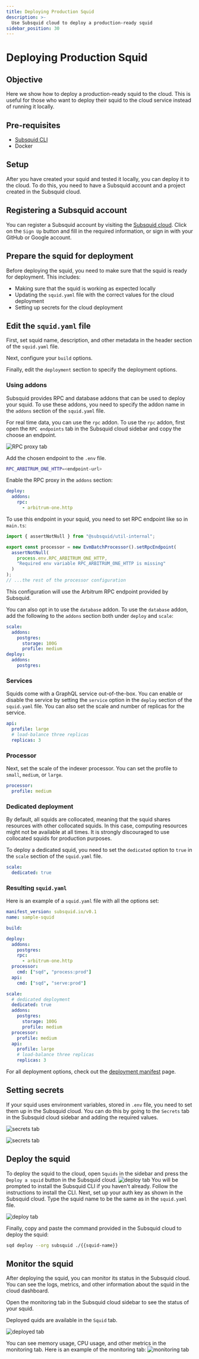 ```yaml
---
title: Deploying Production Squid
description: >-
  Use Subsquid cloud to deploy a production-ready squid
sidebar_position: 30
---
```


# Deploying Production Squid

## Objective

Here we show how to deploy a production-ready squid to the cloud. This is useful for those who want to deploy their squid to the cloud service instead of running it locally.

## Pre-requisites

- [Subsquid CLI](/squid-cli/installation)
- Docker

## Setup

After you have created your squid and tested it locally, you can deploy it to the cloud. To do this, you need to have a Subsquid account and a project created in the Subsquid cloud.

## Registering a Subsquid account

You can register a Subsquid account by visiting the [Subsquid cloud](https://app.subsquid.io/squids). Click on the `Sign Up` button and fill in the required information, or sign in with your GitHub or Google account.

## Prepare the squid for deployment

Before deploying the squid, you need to make sure that the squid is ready for deployment. This includes:

- Making sure that the squid is working as expected locally
- Updating the `squid.yaml` file with the correct values for the cloud deployment
- Setting up secrets for the cloud deployment

## Edit the `squid.yaml` file

First, set squid name, description, and other metadata in the header section of the `squid.yaml` file.

Next, configure your `build` options.

Finally, edit the `deployment` section to specify the deployment options.

### Using addons

Subsquid provides RPC and database addons that can be used to deploy your squid. To use these addons, you need to specify the addon name in the `addons` section of the `squid.yaml` file.

For real time data, you can use the `rpc` addon. To use the `rpc` addon, first open the `RPC endpoints` tab in the Subsquid cloud sidebar and copy the choose an endpoint.

![RPC proxy tab](/img/rpc.png)

Add the chosen endpoint to the `.env` file.

```bash
RPC_ARBITRUM_ONE_HTTP=<endpoint-url>
```

Enable the RPC proxy in the `addons` section:

```yaml
deploy:
  addons:
    rpc:
      - arbitrum-one.http
```

To use this endpoint in your squid, you need to set RPC endpoint like so in `main.ts`:

```typescript
import { assertNotNull } from "@subsquid/util-internal";

export const processor = new EvmBatchProcessor().setRpcEndpoint(
  assertNotNull(
    process.env.RPC_ARBITRUM_ONE_HTTP,
    "Required env variable RPC_ARBITRUM_ONE_HTTP is missing"
  )
);
// ...the rest of the processor configuration
```

This configuration will use the Arbitrum RPC endpoint provided by Subsquid.

You can also opt in to use the `database` addon. To use the `database` addon, add the following to the `addons` section both under `deploy` and `scale`:

```yaml
scale:
  addons:
    postgres:
      storage: 100G
      profile: medium
deploy:
  addons:
    postgres:
```

### Services

Squids come with a GraphQL service out-of-the-box. You can enable or disable the service by setting the `service` option in the `deploy` section of the `squid.yaml` file. You can also set the scale and number of replicas for the service.

```yaml
api:
  profile: large
  # load-balance three replicas
  replicas: 3
```

### Processor

Next, set the scale of the indexer processor. You can set the profile to `small`, `medium`, or `large`.

```yaml
processor:
  profile: medium
```

### Dedicated deployment

By default, all squids are collocated, meaning that the squid shares resources with other collocated squids. In this case, computing resources might not be available at all times. It is strongly discouraged to use collocated squids for production purposes.

To deploy a dedicated squid, you need to set the `dedicated` option to `true` in the `scale` section of the `squid.yaml` file.

```yaml
scale:
  dedicated: true
```

### Resulting `squid.yaml`

Here is an example of a `squid.yaml` file with all the options set:

```yaml
manifest_version: subsquid.io/v0.1
name: sample-squid

build:

deploy:
  addons:
    postgres:
    rpc:
      - arbitrum-one.http
  processor:
    cmd: ["sqd", "process:prod"]
  api:
    cmd: ["sqd", "serve:prod"]

scale:
  # dedicated deployment
  dedicated: true
  addons:
    postgres:
      storage: 100G
      profile: medium
  processor:
    profile: medium
  api:
    profile: large
    # load-balance three replicas
    replicas: 3
```

For all deployment options, check out the [deployment manifest](../../reference/manifest/) page.

## Setting secrets

If your squid uses environment variables, stored in `.env` file, you need to set them up in the Subsquid cloud. You can do this by going to the `Secrets` tab in the Subsquid cloud sidebar and adding the required values.

![secrets tab](/img/secret1.png)

![secrets tab](/img/secret2.png)

## Deploy the squid

To deploy the squid to the cloud, open `Squids` in the sidebar and press the `Deploy a squid` button in the Subsquid cloud.
![deploy tab](/img/deploy2.png)
You will be prompted to install the Subsquid CLI if you haven't already. Follow the instructions to install the CLI.
Next, set up your auth key as shown in the Subsquid cloud.
Type the squid name to be the same as in the `squid.yaml` file.

![deploy tab](/img/deploy1.png)

Finally, copy and paste the command provided in the Subsquid cloud to deploy the squid:

```bash
sqd deploy --org subsquid ./{{squid-name}}
```

## Monitor the squid

After deploying the squid, you can monitor its status in the Subsquid cloud. You can see the logs, metrics, and other information about the squid in the cloud dashboard.

Open the monitoring tab in the Subsquid cloud sidebar to see the status of your squid.

Deployed quids are available in the `Squid` tab.

![deployed tab](/img/deployed.png)

You can see memory usage, CPU usage, and other metrics in the monitoring tab. Here is an example of the monitoring tab:
![monitoring tab](/img/monitor.png)
